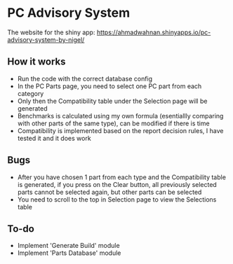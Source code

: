 # PC Advisory System

The website for the shiny app: https://ahmadwahnan.shinyapps.io/pc-advisory-system-by-nigel/

## How it works
- Run the code with the correct database config 
- In the PC Parts page, you need to select one PC part from each category
- Only then the Compatibility table under the Selection page will be generated
- Benchmarks is calculated using my own formula (esentiallly comparing with other parts of the same type), can be modified if there is time
- Compatibility is implemented based on the report decision rules, I have tested it and it does work

## Bugs
- After you have chosen 1 part from each type and the Compatibility table is generated, if you press on the Clear button, all previously selected parts cannot be selected again, but other parts can be selected
- You need to scroll to the top in Selection page to view the Selections table

## To-do
- Implement 'Generate Build' module
- Implement 'Parts Database' module
